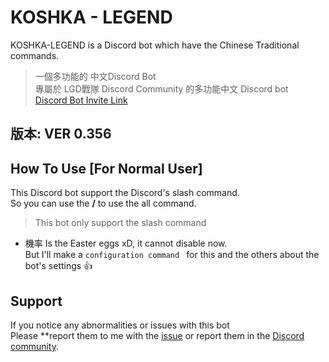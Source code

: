 # KOSHKA - LEGEND

KOSHKA-LEGEND is a Discord bot which have the Chinese Traditional commands.


> 一個多功能的 中文Discord Bot    
> 專屬於 LGD戰隊 Discord Community 的多功能中文 Discord bot    
> [Discord Bot Invite Link](https://dsc.gg/koshka-legend/)

## 版本: VER 0.356 

## How To Use [For Normal User]
This Discord bot support the Discord's slash command.    
So you can use the **/** to use the all command.

> This bot only support the slash command

- 機率
Is the Easter eggs xD, it cannot disable now.    
But I'll make a `configuration command ` for this and the others about the bot's settings :+1:

## Support
If you notice any abnormalities or issues with this bot    
Please **report them to me with the [issue](https://github.com/YuDong-0222/dcbot/issues) or report them in the [Discord community](https://discord.gg/e7KBPZ4qqX).